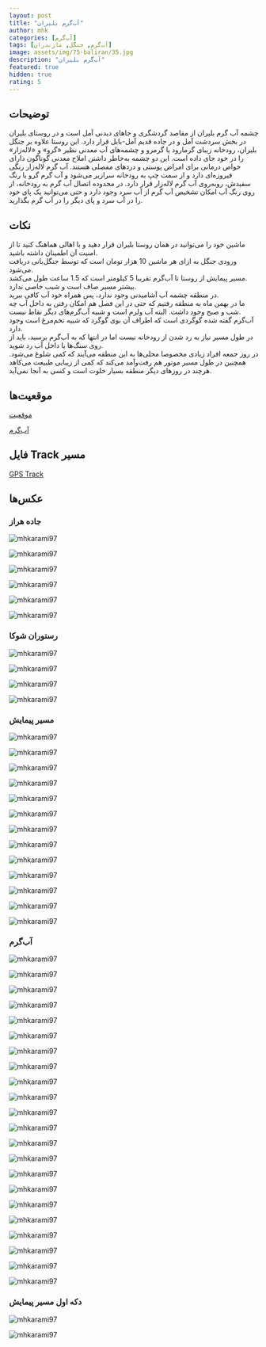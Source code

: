 ```yaml
---
layout: post
title: "آب‌گرم بلیران"
author: mhk
categories: [آب‌گرم]
tags: [آب‌گرم, جنگل, مازندران]
image: assets/img/75-baliran/35.jpg
description: "آب‌گرم بلیران"
featured: true
hidden: true
rating: 5
---
```


## توضیحات
چشمه آب گرم بلیران از مقاصد گردشگری و جاهای دیدنی آمل است و در روستای بلیران در بخش سردشت آمل و در جاده‌ قدیم آمل-بابل قرار دارد. این روستا علاوه بر جنگل بلیران، رودخانه زیبای گرمارود یا گرمرو و چشمه‌های آب معدنی نظیر «گرو» و «لاله‌زار» را در خود جای داده است. این دو چشمه به‌خاطر داشتن املاح معدنی گوناگون دارای خواص درمانی برای امراض پوستی و دردهای مفصلی هستند. آب گرم لاله‌زار رنگی فیروزه‌ای دارد و از سمت چپ به رودخانه سرازیر می‌شود و آب گرم گرو با رنگ سفیدش، روبه‌روی آب گرم لاله‌زار قرار دارد. در محدوده اتصال آب گرم به رودخانه، از روی رنگ آب امکان تشخیص آب گرم از آب سرد وجود دارد و حتی می‌توانید یک پای خود را در آب سرد و پای دیگر را در آب گرم بگذارید.  

## نکات
ماشین خود را می‌توانید در همان روستا بلیران قرار دهید و با اهالی هماهنگ کنید تا از امنیت آن اطمینان داشته باشید.  
ورودی جنگل به ازای هر ماشین 10 هزار تومان است که توسط جنگل‌بانی دریافت می‌شود.  
مسیر پیمایش از روستا تا آب‌گرم تقریبا 5 کیلومتر است که 1.5 ساعت طول می‌کشد.  
بیشتر مسیر صاف است و شیب خاصی ندارد.  
در منطقه چشمه آب آشامیدنی وجود ندارد، پس همراه خود آب کافی ببرید.  
ما در بهمن ماه به منطقه رفتیم که حتی در این فصل هم امکان رفتن به داخل آب چه شب و صبح وجود داشت. البته آب ولرم است و شبیه آب‌گرم‌های دیگر نقاط نیست.  
آب‌گرم گفته شده گوگردی است که اطراف آن بوی گوگرد که شبیه تخم‌مرغ است وجود دارد.  
در طول مسیر نیاز به رد شدن از رودخانه نیست اما در انتها که به آب‌گرم برسید، باید از روی سنگ‌ها یا داخل آب رد شوید.  
در روز جمعه افراد زیادی مخصوصا محلی‌ها به این منطقه می‌آیند که کمی شلوغ می‌شود. همچنین در طول مسیر موتور هم رفت‌و‌آمد می‌کند که کمی از زیبایی طبیعت می‌کاهد هرچند در روز‌های دیگر منطقه بسیار خلوت است و کسی به آنجا نمی‌آید.  

## موقعیت‌ها
[موقعیت](https://www.google.com/maps/place/Baliran,+Mazandaran+Province/@36.3553053,52.4270046,17z/data=!3m1!4b1!4m5!3m4!1s0x3f8f94bfc4c42a5b:0x6a6748587a6ae42b!8m2!3d36.3554354!4d52.427233)  

[آب‌گرم](https://www.google.com/maps/place/%DA%86%D8%B4%D9%85%D9%87+%D8%A2%D8%A8+%D9%85%D8%B9%D8%AF%D9%86%DB%8C+%D8%A8%D9%84%DB%8C%D8%B1%D8%A7%D9%86%E2%80%AD/@36.3153091,52.4093728,16.22z/data=!4m13!1m7!3m6!1s0x3f8f94bfc4c42a5b:0x6a6748587a6ae42b!2sBaliran,+Mazandaran+Province!3b1!8m2!3d36.3554354!4d52.427233!3m4!1s0x3f8feb1fd5359dd5:0x9204457815a35d09!8m2!3d36.3169779!4d52.4151187)  

## فایل Track مسیر

[GPS Track](/assets/img/75-baliran/01.gpx)  

## عکس‌ها

### جاده هراز
![mhkarami97](/assets/img/75-baliran/01.jpg)  

![mhkarami97](/assets/img/75-baliran/02.jpg)  

![mhkarami97](/assets/img/75-baliran/03.jpg)  

![mhkarami97](/assets/img/75-baliran/04.jpg)  

![mhkarami97](/assets/img/75-baliran/05.jpg)  

![mhkarami97](/assets/img/75-baliran/06.jpg)  

### رستوران شوکا

![mhkarami97](/assets/img/75-baliran/07.jpg)  

![mhkarami97](/assets/img/75-baliran/08.jpg)  

![mhkarami97](/assets/img/75-baliran/09.jpg)  

![mhkarami97](/assets/img/75-baliran/10.jpg)  

### مسیر پیمایش

![mhkarami97](/assets/img/75-baliran/11.jpg)  

![mhkarami97](/assets/img/75-baliran/12.jpg)  

![mhkarami97](/assets/img/75-baliran/13.jpg)  

![mhkarami97](/assets/img/75-baliran/14.jpg)  

![mhkarami97](/assets/img/75-baliran/15.jpg)  

![mhkarami97](/assets/img/75-baliran/16.jpg)  

![mhkarami97](/assets/img/75-baliran/17.jpg)  

![mhkarami97](/assets/img/75-baliran/18.jpg)  

![mhkarami97](/assets/img/75-baliran/19.jpg)  

![mhkarami97](/assets/img/75-baliran/20.jpg)  

![mhkarami97](/assets/img/75-baliran/21.jpg)  

![mhkarami97](/assets/img/75-baliran/22.jpg)  

![mhkarami97](/assets/img/75-baliran/23.jpg)  

### آب‌گرم

![mhkarami97](/assets/img/75-baliran/24.jpg)  

![mhkarami97](/assets/img/75-baliran/25.jpg)  

![mhkarami97](/assets/img/75-baliran/26.jpg)  

![mhkarami97](/assets/img/75-baliran/27.jpg)  

![mhkarami97](/assets/img/75-baliran/28.jpg)  

![mhkarami97](/assets/img/75-baliran/29.jpg)  

![mhkarami97](/assets/img/75-baliran/30.jpg)  

![mhkarami97](/assets/img/75-baliran/31.jpg)  

![mhkarami97](/assets/img/75-baliran/32.jpg)  

![mhkarami97](/assets/img/75-baliran/33.jpg)  

![mhkarami97](/assets/img/75-baliran/34.jpg)  

![mhkarami97](/assets/img/75-baliran/35.jpg)  

![mhkarami97](/assets/img/75-baliran/36.jpg)  

![mhkarami97](/assets/img/75-baliran/37.jpg)  

![mhkarami97](/assets/img/75-baliran/38.jpg)  

![mhkarami97](/assets/img/75-baliran/39.jpg)  

![mhkarami97](/assets/img/75-baliran/40.jpg)  

![mhkarami97](/assets/img/75-baliran/41.jpg)  

![mhkarami97](/assets/img/75-baliran/42.jpg)  

![mhkarami97](/assets/img/75-baliran/43.jpg)  

![mhkarami97](/assets/img/75-baliran/44.jpg)  

![mhkarami97](/assets/img/75-baliran/45.jpg)  

### دکه اول مسیر پیمایش

![mhkarami97](/assets/img/75-baliran/46.jpg)  

![mhkarami97](/assets/img/75-baliran/47.jpg)  